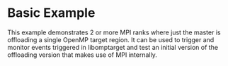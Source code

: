 # Basic Example
This example demonstrates 2 or more MPI ranks where just the master is offloading a single OpenMP target region.
It can be used to trigger and monitor events triggered in libomptarget and test an initial version of the offloading version that makes use of MPI internally.